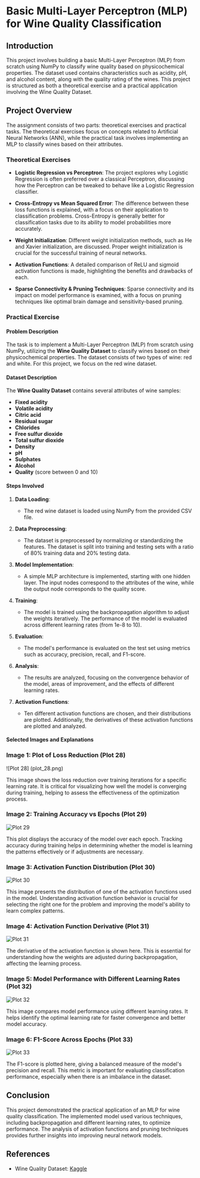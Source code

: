 
# Basic Multi-Layer Perceptron (MLP) for Wine Quality Classification

## Introduction

This project involves building a basic Multi-Layer Perceptron (MLP) from scratch using NumPy to classify wine quality based on physicochemical properties. The dataset used contains characteristics such as acidity, pH, and alcohol content, along with the quality rating of the wines. This project is structured as both a theoretical exercise and a practical application involving the Wine Quality Dataset.

## Project Overview

The assignment consists of two parts: theoretical exercises and practical tasks. The theoretical exercises focus on concepts related to Artificial Neural Networks (ANN), while the practical task involves implementing an MLP to classify wines based on their attributes.

### Theoretical Exercises

- **Logistic Regression vs Perceptron**: The project explores why Logistic Regression is often preferred over a classical Perceptron, discussing how the Perceptron can be tweaked to behave like a Logistic Regression classifier.
  
- **Cross-Entropy vs Mean Squared Error**: The difference between these loss functions is explained, with a focus on their application to classification problems. Cross-Entropy is generally better for classification tasks due to its ability to model probabilities more accurately.

- **Weight Initialization**: Different weight initialization methods, such as He and Xavier initialization, are discussed. Proper weight initialization is crucial for the successful training of neural networks.

- **Activation Functions**: A detailed comparison of ReLU and sigmoid activation functions is made, highlighting the benefits and drawbacks of each.

- **Sparse Connectivity & Pruning Techniques**: Sparse connectivity and its impact on model performance is examined, with a focus on pruning techniques like optimal brain damage and sensitivity-based pruning.

### Practical Exercise

#### Problem Description

The task is to implement a Multi-Layer Perceptron (MLP) from scratch using NumPy, utilizing the **Wine Quality Dataset** to classify wines based on their physicochemical properties. The dataset consists of two types of wine: red and white. For this project, we focus on the red wine dataset.

#### Dataset Description

The **Wine Quality Dataset** contains several attributes of wine samples:

- **Fixed acidity**
- **Volatile acidity**
- **Citric acid**
- **Residual sugar**
- **Chlorides**
- **Free sulfur dioxide**
- **Total sulfur dioxide**
- **Density**
- **pH**
- **Sulphates**
- **Alcohol**
- **Quality** (score between 0 and 10)

#### Steps Involved

1. **Data Loading**: 
   - The red wine dataset is loaded using NumPy from the provided CSV file.
   
2. **Data Preprocessing**: 
   - The dataset is preprocessed by normalizing or standardizing the features. The dataset is split into training and testing sets with a ratio of 80% training data and 20% testing data.

3. **Model Implementation**: 
   - A simple MLP architecture is implemented, starting with one hidden layer. The input nodes correspond to the attributes of the wine, while the output node corresponds to the quality score.

4. **Training**: 
   - The model is trained using the backpropagation algorithm to adjust the weights iteratively. The performance of the model is evaluated across different learning rates (from 1e-8 to 10).

5. **Evaluation**: 
   - The model's performance is evaluated on the test set using metrics such as accuracy, precision, recall, and F1-score.

6. **Analysis**: 
   - The results are analyzed, focusing on the convergence behavior of the model, areas of improvement, and the effects of different learning rates.

7. **Activation Functions**: 
   - Ten different activation functions are chosen, and their distributions are plotted. Additionally, the derivatives of these activation functions are plotted and analyzed.

#### Selected Images and Explanations

### Image 1: Plot of Loss Reduction (Plot 28)
![Plot 28] (plot_28.png)

This image shows the loss reduction over training iterations for a specific learning rate. It is critical for visualizing how well the model is converging during training, helping to assess the effectiveness of the optimization process.

### Image 2: Training Accuracy vs Epochs (Plot 29)
![Plot 29](plot_29.png)

This plot displays the accuracy of the model over each epoch. Tracking accuracy during training helps in determining whether the model is learning the patterns effectively or if adjustments are necessary.

### Image 3: Activation Function Distribution (Plot 30)
![Plot 30](plot_30.png)

This image presents the distribution of one of the activation functions used in the model. Understanding activation function behavior is crucial for selecting the right one for the problem and improving the model's ability to learn complex patterns.

### Image 4: Activation Function Derivative (Plot 31)
![Plot 31](plot_31.png)

The derivative of the activation function is shown here. This is essential for understanding how the weights are adjusted during backpropagation, affecting the learning process.

### Image 5: Model Performance with Different Learning Rates (Plot 32)
![Plot 32](plot_32.png)

This image compares model performance using different learning rates. It helps identify the optimal learning rate for faster convergence and better model accuracy.

### Image 6: F1-Score Across Epochs (Plot 33)
![Plot 33](plot_33.png)

The F1-score is plotted here, giving a balanced measure of the model's precision and recall. This metric is important for evaluating classification performance, especially when there is an imbalance in the dataset.

## Conclusion

This project demonstrated the practical application of an MLP for wine quality classification. The implemented model used various techniques, including backpropagation and different learning rates, to optimize performance. The analysis of activation functions and pruning techniques provides further insights into improving neural network models.

## References

- Wine Quality Dataset: [Kaggle](https://www.kaggle.com/datasets/yasserh/wine-quality-dataset)
